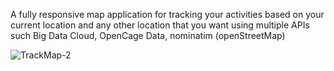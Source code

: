 A fully responsive map application for tracking your activities based on your current location and any other location that you want using multiple APIs such Big Data Cloud, OpenCage Data, nominatim (openStreetMap)

![TrackMap-2](https://github.com/user-attachments/assets/bda9014a-0c8e-4931-bbcc-1f08974a3c78)

